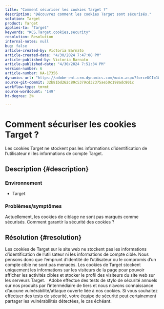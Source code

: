 ```yaml
---
title: "Comment sécuriser les cookies Target ?"
description: "Découvrez comment les cookies Target sont sécurisés."
solution: Target
product: Target
applies-to: "Target"
keywords: "KCS,Target,cookies,security"
resolution: Resolution
internal-notes: null
bug: false
article-created-by: Victoria Barnato
article-created-date: "4/30/2024 7:47:08 PM"
article-published-by: Victoria Barnato
article-published-date: "4/30/2024 7:51:34 PM"
version-number: 6
article-number: KA-17356
dynamics-url: "https://adobe-ent.crm.dynamics.com/main.aspx?forceUCI=1&pagetype=entityrecord&etn=knowledgearticle&id=978b596c-2a07-ef11-9f8a-6045bd0a08d9"
source-git-commit: 32b81bd262c89c5379cd32375ae50c198adc801c
workflow-type: tm+mt
source-wordcount: '149'
ht-degree: 2%

---
```


# Comment sécuriser les cookies Target ?


Les cookies Target ne stockent pas les informations d’identification de l’utilisateur ni les informations de compte Target.

## Description {#description}


### <b>Environnement</b>

- Target




### <b>Problèmes/symptômes</b>

Actuellement, les cookies de ciblage ne sont pas marqués comme sécurisés. Comment garantir la sécurité des cookies ?


## Résolution {#resolution}


Les cookies de Target sur le site web ne stockent pas les informations d’identification de l’utilisateur ni les informations de compte cible. Nous pensons donc que l’emprunt d’identité de l’utilisateur ou le compromis d’un compte cible ne sont pas menacés. Les cookies de Target stockent uniquement les informations sur les visiteurs de la page pour pouvoir afficher les activités cibles et stocker le profil des visiteurs du site web sur les serveurs Target.
 
Adobe effectue des tests de stylo de sécurité annuels sur nos produits par l’intermédiaire de tiers et nous n’avons connaissance d’aucune vulnérabilité/attaque ouverte liée à nos cookies. Si vous souhaitez effectuer des tests de sécurité, votre équipe de sécurité peut certainement partager les vulnérabilités détectées, le cas échéant.

